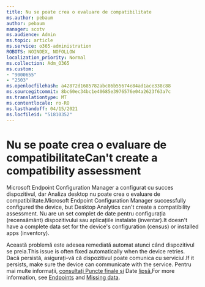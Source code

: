 ```yaml
---
title: Nu se poate crea o evaluare de compatibilitate
ms.author: pebaum
author: pebaum
manager: scotv
ms.audience: Admin
ms.topic: article
ms.service: o365-administration
ROBOTS: NOINDEX, NOFOLLOW
localization_priority: Normal
ms.collection: Adm_O365
ms.custom:
- "9000655"
- "2503"
ms.openlocfilehash: a42872d1685782abc86b55674e84ad1ace338c88
ms.sourcegitcommit: 8bc60ec34bc1e40685e3976576e04a2623f63a7c
ms.translationtype: MT
ms.contentlocale: ro-RO
ms.lasthandoff: 04/15/2021
ms.locfileid: "51810352"
---
```

# <a name="cant-create-a-compatibility-assessment"></a><span data-ttu-id="36c68-102">Nu se poate crea o evaluare de compatibilitate</span><span class="sxs-lookup"><span data-stu-id="36c68-102">Can't create a compatibility assessment</span></span>

<span data-ttu-id="36c68-103">Microsoft Endpoint Configuration Manager a configurat cu succes dispozitivul, dar Analiza desktop nu poate crea o evaluare de compatibilitate.</span><span class="sxs-lookup"><span data-stu-id="36c68-103">Microsoft Endpoint Configuration Manager successfully configured the device, but Desktop Analytics can't create a compatibility assessment.</span></span> <span data-ttu-id="36c68-104">Nu are un set complet de date pentru configurația (recensământ) dispozitivului sau aplicațiile instalate (inventar).</span><span class="sxs-lookup"><span data-stu-id="36c68-104">It doesn't have a complete data set for the device's configuration (census) or installed apps (inventory).</span></span>

<span data-ttu-id="36c68-105">Această problemă este adesea remediată automat atunci când dispozitivul se preia.</span><span class="sxs-lookup"><span data-stu-id="36c68-105">This issue is often fixed automatically when the device retries.</span></span> <span data-ttu-id="36c68-106">Dacă persistă, asigurați-vă că dispozitivul poate comunica cu serviciul.</span><span class="sxs-lookup"><span data-stu-id="36c68-106">If it persists, make sure the device can communicate with the service.</span></span> <span data-ttu-id="36c68-107">Pentru mai multe informații, [consultați Puncte finale și](https://docs.microsoft.com/configmgr/desktop-analytics/enable-data-sharing#endpoints) Date [lipsă.](https://docs.microsoft.com/configmgr/desktop-analytics/monitor-connection-health#missing-data)</span><span class="sxs-lookup"><span data-stu-id="36c68-107">For more information, see [Endpoints](https://docs.microsoft.com/configmgr/desktop-analytics/enable-data-sharing#endpoints) and [Missing data](https://docs.microsoft.com/configmgr/desktop-analytics/monitor-connection-health#missing-data).</span></span>
